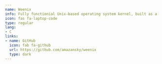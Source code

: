 ```yaml
---
name: Weenix
info: Fully functionial Unix-based operating system kernel, built as a semester-long project in Brown University's [CS 1690](https://github.com/brown-cs1690/handout/wiki/Weenix-Operating-System) *(Operating Systems)*. Implementation includes threads and processes, device drivers, a persistent file system, and virtual memory.
icon: fas fa-laptop-code
type: regular
lang:
- C
links:
- name: GitHub
  icon: fab fa-github
  url: https://github.com/amazansky/weenix
  type: dark
---
```

